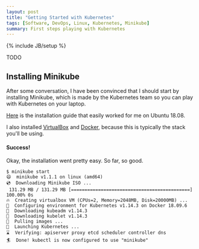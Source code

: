 ```yaml
---
layout: post
title: "Getting Started with Kubernetes"
tags: [Software, DevOps, Linux, Kubernetes, Minikube]
summary: First steps playing with Kubernetes
---
```

{% include JB/setup %}

TODO

## Installing Minikube

After some conversation, I have been convinced that I should start by installing Minikube, which is made by the Kubernetes team so you can play with Kubernetes on your laptop.

[Here](https://kubernetes.io/docs/tasks/tools/install-minikube/) is the installation guide that easily worked for me on Ubuntu 18.08.

I also installed [VirtualBox](https://www.virtualbox.org/) and [Docker](https://www.docker.com/), because this is typically the stack you'll be using.

#### Success!

Okay, the installation went pretty easy. So far, so good.

```shell
$ minikube start
😄  minikube v1.1.1 on linux (amd64)
💿  Downloading Minikube ISO ...
 131.29 MB / 131.29 MB [============================================] 100.00% 0s
🔥  Creating virtualbox VM (CPUs=2, Memory=2048MB, Disk=20000MB) ...
🐳  Configuring environment for Kubernetes v1.14.3 on Docker 18.09.6
💾  Downloading kubeadm v1.14.3
💾  Downloading kubelet v1.14.3
🚜  Pulling images ...
🚀  Launching Kubernetes ... 
⌛  Verifying: apiserver proxy etcd scheduler controller dns
🏄  Done! kubectl is now configured to use "minikube"
```
